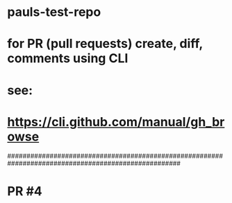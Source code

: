 # pauls-test-repo

# for PR (pull requests) create, diff, comments using CLI
# see:
#   https://cli.github.com/manual/gh_browse
#####################################################################################################
# PR #4
